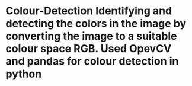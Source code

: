 # Colour-Detection  Identifying and detecting the colors in the image by converting the image to a suitable colour space RGB. Used OpevCV and pandas for colour detection in python
